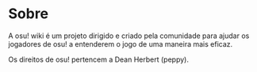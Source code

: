 # Sobre

A osu! wiki é um projeto dirigido e criado pela comunidade para ajudar os jogadores de osu! a entenderem o jogo de uma maneira mais eficaz.

Os direitos de osu! pertencem a Dean Herbert (peppy).
